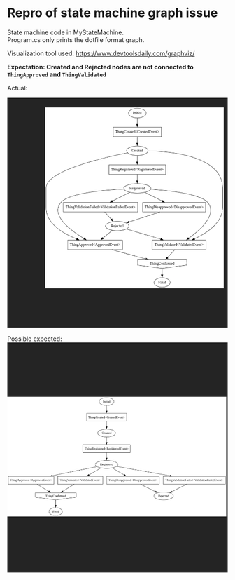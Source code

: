 # Repro of state machine graph issue

State machine code in MyStateMachine.  
Program.cs only prints the dotfile format graph.  

Visualization tool used:  https://www.devtoolsdaily.com/graphviz/  


**Expectation: Created and Rejected nodes are not connected to `ThingApproved` and `ThingValidated`**

Actual:

![Graph](./masstransit_test_graph.png)


Possible expected:
![expected.png](./expected.png)

